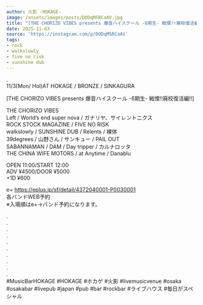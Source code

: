 ```yaml
---
author: 火影 -HOKAGE-
image: /assets/images/posts/DODqM5RCaAV.jpg
title: "[THE CHORIZO VIBES presents 爆音ハイスクール -6期生- 戦慄!!廃校復活編!!]"
date: 2025-11-03
source: 'https://instagram.com/p/DODqM5RCaAV'
tags:
- rock
- walkslowly
- five no risk
- sunshine dub
---
```

.<br>
11/3(Mon/ Hol)AT HOKAGE / BRONZE / SINKAGURA

[THE CHORIZO VIBES presents 爆音ハイスクール -6期生- 戦慄!!廃校復活編!!]

THE CHORIZO VIBES<br>
Left / World’s end super nova / ガナリヤ、サイレントニクス<br>
ROCK STOCK MAGAZINE / FIVE NO RISK<br>
walkslowly / SUNSHINE DUB / Relents / 裸体<br>
39degrees / 山野さん / サンキュー / PAIL OUT<br>
SABANNAMAN / DAM / Day tripper / カルナロッタ<br>
THE CHINA WIFE MOTORS / at Anytime / Danablu

OPEN 11:00/START 12:00<br>
ADV ¥4500/DOOR ¥5000<br>
+1D ¥600

e+ https://eplus.jp/sf/detail/4372040001-P0030001<br>
各バンドWEB予約<br>
※入場順はe+→バンド予約になります。

.<br>
.<br>
.<br>
.<br>
.<br>
.<br>
.<br>
.<br>
.<br>
.<br>
#MusicBarHOKAGE #HOKAGE #ホカゲ #火影 #livemusicvenue #osaka #osakabar #livepub #japan #pub #bar #rockbar #ライブハウス #毎日がスペシャル